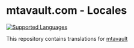 <h1>mtavault.com - Locales</h1>

<p>
  <a href="https://img.shields.io/badge/languages-4-orange.svg" ><img src="https://img.shields.io/badge/languages-4-orange.svg" alt="Supported Languages"></a>
</p>

<p>This repository contains translations for <a href="https://mtavault.com">mtavault</a></p>
